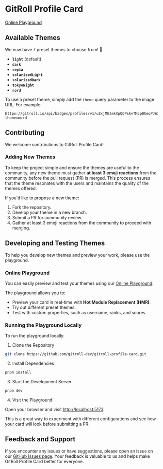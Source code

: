 # GitRoll Profile Card

[Online Playground](https://gitroll-dev.github.io/gitroll-profile-card/)

## Available Themes

We now have 7 preset themes to choose from! 🎉

- **`light`** (default)
- **`dark`**
- **`sepia`**
- **`solarizedLight`**
- **`solarizedDark`**
- **`tokyoNight`**
- **`nord`**

To use a preset theme, simply add the `theme` query parameter to the image URL. For example:

```
https://gitroll.io/api/badges/profiles/v1/uZxjMB3mkXpQQPskvTMcp0UeqPJA3?theme=nord
```

## Contributing

We welcome contributions to GitRoll Profile Card!

### Adding New Themes

To keep the project simple and ensure the themes are useful to the community, any new theme must gather **at least 3 emoji reactions** from the community before the pull request (PR) is merged. This process ensures that the theme resonates with the users and maintains the quality of the themes offered.

If you'd like to propose a new theme:

1. Fork the repository.
2. Develop your theme in a new branch.
3. Submit a PR for community review.
4. Gather at least 3 emoji reactions from the community to proceed with merging.

## Developing and Testing Themes

To help you develop new themes and preview your work, please use the playground.

### Online Playground

You can easily preview and test your themes using our [Online Playground](https://gitroll-dev.github.io/gitroll-profile-card/).

The playground allows you to:

- Preview your card in real-time with **Hot Module Replacement (HMR)**.
- Try out different preset themes.
- Test with custom properties, such as username, ranks, and scores.

### Running the Playground Locally

To run the playground locally:

1. Clone the Repository

```sh
git clone https://github.com/gitroll-dev/gitroll-profile-card.git
```

2. Install Dependencies

```sh
pnpm install
```

3. Start the Development Server

```sh
pnpm dev
```

4. Visit the Playground

Open your browser and visit <http://localhost:5173>.

This is a great way to experiment with different configurations and see how your card will look before submitting a PR.

## Feedback and Support

If you encounter any issues or have suggestions, please open an issue on our [GitHub Issues page](https://github.com/gitroll-dev/gitroll-profile-card/issues). Your feedback is valuable to us and helps make GitRoll Profile Card better for everyone.
